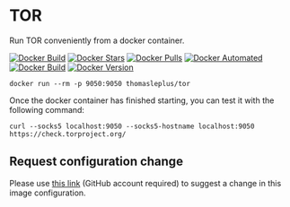 # TOR

Run TOR conveniently from a docker container.

[![Docker Build](https://github.com/thomasleplus/docker-tor/workflows/Docker/badge.svg)](https://github.com/thomasleplus/docker-tor/actions?query=workflow:"Docker")
[![Docker Stars](https://img.shields.io/docker/stars/thomasleplus/tor)](https://hub.docker.com/r/thomasleplus/tor)
[![Docker Pulls](https://img.shields.io/docker/pulls/thomasleplus/tor)](https://hub.docker.com/r/thomasleplus/tor)
[![Docker Automated](https://img.shields.io/docker/cloud/automated/thomasleplus/tor)](https://hub.docker.com/r/thomasleplus/tor)
[![Docker Build](https://img.shields.io/docker/cloud/build/thomasleplus/tor)](https://hub.docker.com/r/thomasleplus/tor)
[![Docker Version](https://img.shields.io/docker/v/thomasleplus/tor?sort=semver)](https://hub.docker.com/r/thomasleplus/tor)

```
docker run --rm -p 9050:9050 thomasleplus/tor
```

Once the docker container has finished starting, you can test it with the following command:

```
curl --socks5 localhost:9050 --socks5-hostname localhost:9050 https://check.torproject.org/
```

## Request configuration change

Please use [this link](https://github.com/thomasleplus/docker-tor/issues/new?assignees=thomasleplus&labels=enhancement&template=feature_request.md&title=%5BFEAT%5D) (GitHub account required) to suggest a change in this image configuration.
